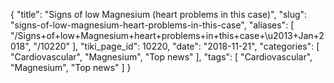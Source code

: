 {
    "title": "Signs of low Magnesium (heart problems in this case)",
    "slug": "signs-of-low-magnesium-heart-problems-in-this-case",
    "aliases": [
        "/Signs+of+low+Magnesium+heart+problems+in+this+case+\u2013+Jan+2018",
        "/10220"
    ],
    "tiki_page_id": 10220,
    "date": "2018-11-21",
    "categories": [
        "Cardiovascular",
        "Magnesium",
        "Top news"
    ],
    "tags": [
        "Cardiovascular",
        "Magnesium",
        "Top news"
    ]
}